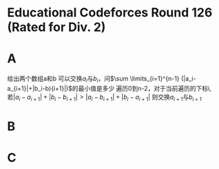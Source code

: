 # Educational Codeforces Round 126 (Rated for Div. 2)
# A
给出两个数组a和b
可以交换$a_i$与$b_i$，问$\sum \limits_{i=1}^{n-1} (|a_i-a_{i+1}|+|b_i-b){i+1}|)$的最小值是多少
遍历0到n-2，对于当前遍历的下标i, 若$|a_{i}-a_{i+1}|+|b_{i}-b_{i+1}|>|a_{i}-b_{i+1}|+|b_{i}-a_{i+1}|$ 则交换$a_{i+1}$与$b_{i+1}$

# B

# C
